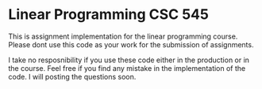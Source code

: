 # Linear Programming CSC 545

This is assignment implementation for the linear programming course.
Please dont use this code as your work for the submission of assignments.

I take no resposnibility if you use these code either in the production or in the course.
Feel free if you find any mistake in the implementation of the code. I will posting the 
questions soon.
